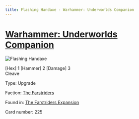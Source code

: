 ```yaml
---
title: Flashing Handaxe - Warhammer: Underworlds Companion
---
```


# [Warhammer: Underworlds Companion](https://guidokessels.github.io/wh-underworlds)

  

![Flashing Handaxe](https://warhammerunderworlds.com/wp-content/uploads/sites/6/2018/03/225_ENG.png)

<p class="text-center p-2 mb-2 text-white weapon">[Hex] 1 [Hammer] 2 [Damage] 3 <br>Cleave</p>

Type: Upgrade

Faction: [The Farstriders](https://guidokessels.github.io/wh-underworlds/factions/the-farstriders)

Found in: [The Farstriders Expansion](https://guidokessels.github.io/wh-underworlds/locations/the-farstriders-expansion)

Card number: 225
